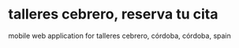 # talleres cebrero, reserva tu cita

mobile web application for talleres cebrero, córdoba, córdoba, spain
